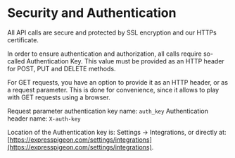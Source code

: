 # Security and Authentication

All API calls are secure and protected by SSL encryption and our HTTPs certificate.

In order to ensure authentication and authorization, all calls require so-called Authentication Key. This value must be provided as an HTTP header for POST, PUT and DELETE methods.

For GET requests, you have an option to provide it as an HTTP header, or as a request parameter. This is done for convenience, since it allows to play with GET requests using a browser.

Request parameter authentication key name: `auth_key` Authentication header name: `X-auth-key`

Location of the Authentication key is: Settings → Integrations, or directly at: [https://expresspigeon.com/settings/integrations](https://expresspigeon.com/settings/integrations).